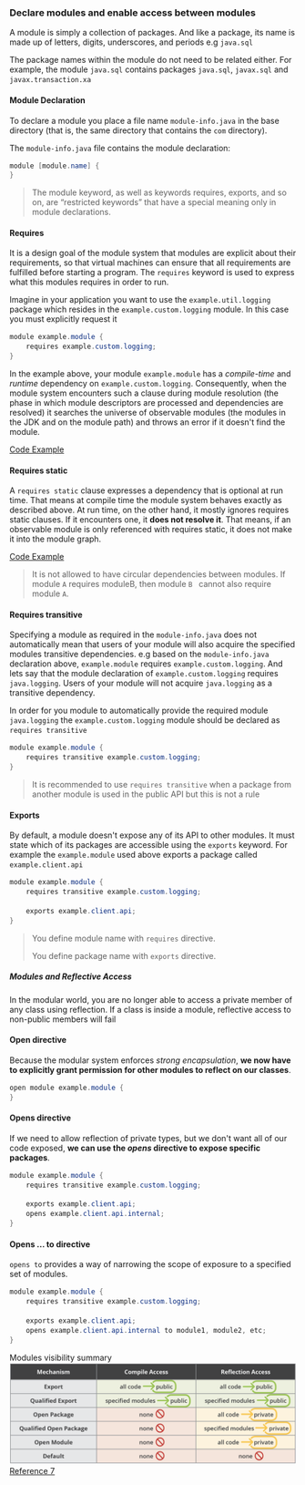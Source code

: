 ### Declare modules and enable access between modules

A module is simply a collection of packages. And like a package, its name is made up of letters, digits, underscores, and periods e.g `java.sql`

The package names within the module do not need to be related either. 
For example, the module `java.sql` contains packages `java.sql`, `javax.sql` and `javax.transaction.xa`

#### Module Declaration
To declare a module you place a file name `module-info.java` in the base directory (that is, the same directory that contains the `com` directory).

The `module-info.java` file contains the module declaration:  

```java
module [module.name] {
}
```
> The module keyword, as well as keywords requires, exports, and so on, are “restricted keywords” that have a special meaning only in module declarations.

#### Requires
It is a design goal of the module system that modules are explicit about their requirements, so that virtual machines can ensure that all requirements are fulfilled before starting a program. 
The `requires` keyword is used to express what this modules requires in order to run.

Imagine in your application you want to use the `example.util.logging` package which resides in the `example.custom.logging` module. 
In this case you must explicitly request it

```java
module example.module {
    requires example.custom.logging;
}
```

In the example above, your module `example.module` has a *compile-time* and *runtime* dependency on `example.custom.logging`. 
Consequently, when the module system encounters such a clause during module resolution (the phase in which module
 descriptors are processed and dependencies are resolved) it searches the universe of observable modules 
 (the modules in the JDK and on the module path) and throws an error if it doesn't find the module.
 
[Code Example](/examples/requires_example) 
 
#### Requires static
A `requires static` clause expresses a dependency that is optional at run time. 
That means at compile time the module system behaves exactly as described above. 
At run time, on the other hand, it mostly ignores requires static clauses. 
If it encounters one, it __does not resolve it__. 
That means, if an observable module is only referenced with requires static, it does not make it into the module graph.

[Code Example](/examples/requires_static_example) 

> It is not allowed to have circular dependencies between modules. If module `A` requires moduleB, then module `B
>` cannot also require module `A`.

#### Requires transitive

Specifying a module as required in the `module-info.java` does not automatically mean that users of your module will 
also acquire the specified modules transitive dependencies. e.g based on the `module-info.java` declaration above, 
`example.module` requires `example.custom.logging`. And lets say that the module declaration of `example.custom.logging` 
requires `java.logging`. Users of your module will not acquire `java.logging` as a transitive dependency.  

In order for you module to automatically provide the required module `java.logging` the `example.custom.logging` module 
should be declared as `requires transitive`

```java
module example.module {
    requires transitive example.custom.logging;
}
```

> It is recommended to use `requires transitive` when a package from another module is used in the public API but this is not a rule

#### Exports

By default, a module doesn't expose any of its API to other modules. 
It must state which of its packages are accessible using the `exports` keyword. 
For example the `example.module` used above exports a package called `example.client.api`

```java
module example.module {
    requires transitive example.custom.logging;
    
    exports example.client.api;
}
```

> You define module name with `requires` directive.
>
> You define package name with `exports` directive.

##### Modules and Reflective Access

In the modular world, you are no longer able to access a private member of any class using reflection. 
If a class is inside a module, reflective access to non-public members will fail

#### Open directive

Because the modular system enforces *strong encapsulation*, 
__we now have to explicitly grant permission for other modules to reflect on our classes__.

```java
open module example.module {
}
```

#### Opens directive

If we need to allow reflection of private types, but we don't want all of our code exposed, 
__we can use the *opens* directive to expose specific packages__.

```java
module example.module {
    requires transitive example.custom.logging;
    
    exports example.client.api;
    opens example.client.api.internal;
}
```

#### Opens ... to directive
`opens to` provides a way of narrowing the scope of exposure to a specified set of modules. 

```java
module example.module {
    requires transitive example.custom.logging;
    
    exports example.client.api;
    opens example.client.api.internal to module1, module2, etc;
}
```

Modules visibility summary
![Modules visibilty summary](../images/java-9-modules-visibility.png) 
[Reference 7](../bibliography.md)